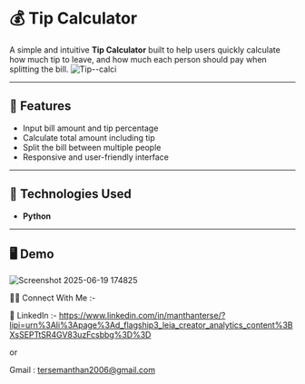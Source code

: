 # 💰 Tip Calculator

A simple and intuitive **Tip Calculator** built to help users quickly calculate how much tip to leave, and how much each person should pay when splitting the bill.
                ![Tip--calci](https://github.com/user-attachments/assets/e1f4e6b4-1da0-4dfa-a922-0a01ccd3899e)

---

## 📌 Features

- Input bill amount and tip percentage
- Calculate total amount including tip
- Split the bill between multiple people
- Responsive and user-friendly interface

---

## 🚀 Technologies Used

- **Python** 

---

## 🖥️ Demo

![Screenshot 2025-06-19 174825](https://github.com/user-attachments/assets/eb16ba8c-62a1-4f62-bb93-014eefa70280)

🙇‍♂️ Connect With Me :-

🔗 LinkedIn :- https://www.linkedin.com/in/manthanterse/?lipi=urn%3Ali%3Apage%3Ad_flagship3_leia_creator_analytics_content%3BXsSEPTtSR4GV83uzFcsbbg%3D%3D

or

Gmail : tersemanthan2006@gmail.com
